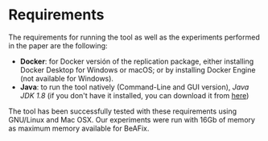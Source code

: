 # Requirements

The requirements for running the tool as well as the experiments performed in the paper are the following:
* **Docker**: for Docker versión of the replication package, either installing Docker Desktop for Windows or macOS; or by installing Docker Engine (not available for Windows).
* **Java**: to run the tool natively (Command-Line and GUI version), *Java JDK 1.8* (if you don't have it installed, you can download it from [here](https://www.oracle.com/java/technologies/javase/javase8-archive-downloads.html))

The tool has been successfully tested with these requirements using GNU/Linux and Mac OSX. Our experiments were run with 16Gb of memory as maximum memory available for BeAFix. 

